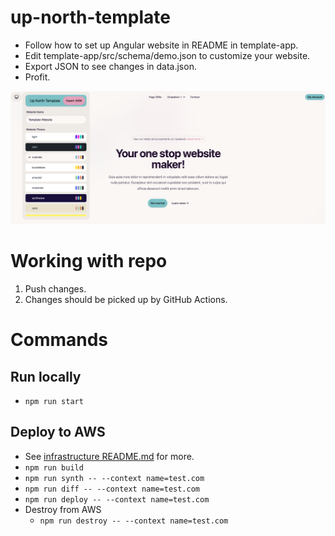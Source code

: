 # up-north-template

- Follow how to set up Angular website in README in template-app.
- Edit template-app/src/schema/demo.json to customize your website.
- Export JSON to see changes in data.json.
- Profit.

![Image of Up North Template](Documents/website.png "Image of Up North Template")

# Working with repo
1. Push changes.
1. Changes should be picked up by GitHub Actions.

# Commands
## Run locally
- ```npm run start```

## Deploy to AWS
- See [infrastructure README.md](./infrastructure/README.md) for more.
- ```npm run build```
- ```npm run synth -- --context name=test.com```
- ```npm run diff -- --context name=test.com```
- ```npm run deploy -- --context name=test.com```
- Destroy from AWS
   - ```npm run destroy -- --context name=test.com```
